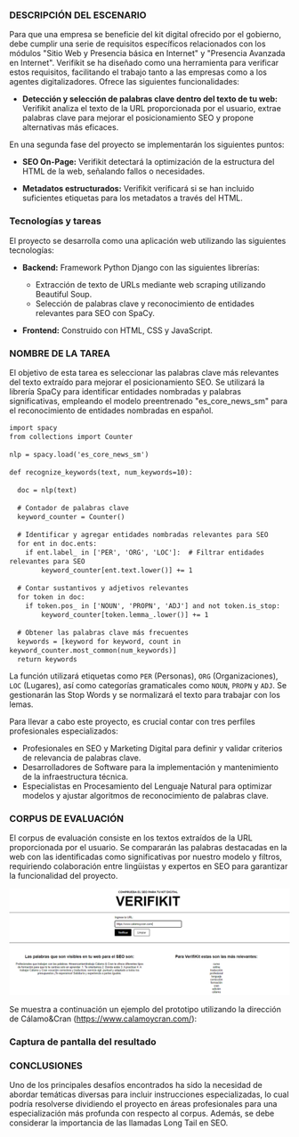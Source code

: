 ### DESCRIPCIÓN DEL ESCENARIO

Para que una empresa se beneficie del kit digital ofrecido por el gobierno, debe cumplir una serie de requisitos específicos relacionados con los módulos "Sitio Web y Presencia básica en Internet" y "Presencia Avanzada en Internet". Verifikit se ha diseñado como una herramienta para verificar estos requisitos, facilitando el trabajo tanto a las empresas como a los agentes digitalizadores. Ofrece las siguientes funcionalidades:

- **Detección y selección de palabras clave dentro del texto de tu web:** Verifikit analiza el texto de la URL proporcionada por el usuario, extrae palabras clave para mejorar el posicionamiento SEO y propone alternativas más eficaces.

En una segunda fase del proyecto se implementarán los siguientes puntos:

- **SEO On-Page:** Verifikit detectará la optimización de la estructura del HTML de la web, señalando fallos o necesidades.
  
- **Metadatos estructurados:** Verifikit verificará si se han incluido suficientes etiquetas para los metadatos a través del HTML.

### Tecnologías y tareas

El proyecto se desarrolla como una aplicación web utilizando las siguientes tecnologías:

- **Backend:** Framework Python Django con las siguientes librerías:
  - Extracción de texto de URLs mediante web scraping utilizando Beautiful Soup.
  - Selección de palabras clave y reconocimiento de entidades relevantes para SEO con SpaCy.

- **Frontend:** Construido con HTML, CSS y JavaScript.

### NOMBRE DE LA TAREA

El objetivo de esta tarea es seleccionar las palabras clave más relevantes del texto extraído para mejorar el posicionamiento SEO. Se utilizará la librería SpaCy para identificar entidades nombradas y palabras significativas, empleando el modelo preentrenado "es_core_news_sm" para el reconocimiento de entidades nombradas en español.

    import spacy
    from collections import Counter

    nlp = spacy.load('es_core_news_sm')

    def recognize_keywords(text, num_keywords=10):

      doc = nlp(text)

      # Contador de palabras clave
      keyword_counter = Counter()

      # Identificar y agregar entidades nombradas relevantes para SEO
      for ent in doc.ents:
        if ent.label_ in ['PER', 'ORG', 'LOC']:  # Filtrar entidades relevantes para SEO
            keyword_counter[ent.text.lower()] += 1

      # Contar sustantivos y adjetivos relevantes
      for token in doc:
        if token.pos_ in ['NOUN', 'PROPN', 'ADJ'] and not token.is_stop:
            keyword_counter[token.lemma_.lower()] += 1

      # Obtener las palabras clave más frecuentes
      keywords = [keyword for keyword, count in keyword_counter.most_common(num_keywords)]
      return keywords



La función utilizará etiquetas como `PER` (Personas), `ORG` (Organizaciones), `LOC` (Lugares), así como categorías gramaticales como `NOUN`, `PROPN` y `ADJ`. Se gestionarán las Stop Words y se normalizará el texto para trabajar con los lemas.

Para llevar a cabo este proyecto, es crucial contar con tres perfiles profesionales especializados:

- Profesionales en SEO y Marketing Digital para definir y validar criterios de relevancia de palabras clave.
- Desarrolladores de Software para la implementación y mantenimiento de la infraestructura técnica.
- Especialistas en Procesamiento del Lenguaje Natural para optimizar modelos y ajustar algoritmos de reconocimiento de palabras clave.

### CORPUS DE EVALUACIÓN

El corpus de evaluación consiste en los textos extraídos de la URL proporcionada por el usuario. Se compararán las palabras destacadas en la web con las identificadas como significativas por nuestro modelo y filtros, requiriendo colaboración entre lingüistas y expertos en SEO para garantizar la funcionalidad del proyecto.

![Prueba prototipo](capturakit.png)

Se muestra a continuación un ejemplo del prototipo utilizando la dirección de Cálamo&Cran (https://www.calamoycran.com/):

### Captura de pantalla del resultado

### CONCLUSIONES

Uno de los principales desafíos encontrados ha sido la necesidad de abordar temáticas diversas para incluir instrucciones especializadas, lo cual podría resolverse dividiendo el proyecto en áreas profesionales para una especialización más profunda con respecto al corpus. Además, se debe considerar la importancia de las llamadas Long Tail en SEO.

